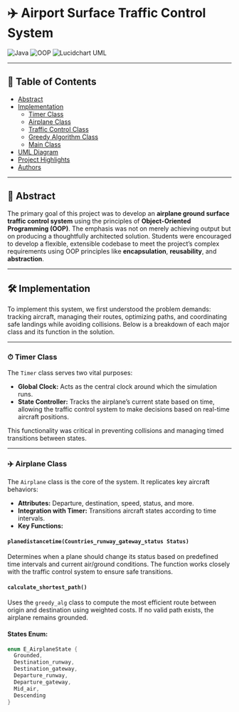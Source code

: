 # ✈️ Airport Surface Traffic Control System

![Java](https://img.shields.io/badge/language-Java-blue.svg)
![OOP](https://img.shields.io/badge/paradigm-OOP-orange.svg)
![Lucidchart UML](https://img.shields.io/badge/UML-Lucidchart-blueviolet.svg)

---

## 📑 Table of Contents

- [Abstract](#abstract)
- [Implementation](#implementation)
  - [Timer Class](#timer-class)
  - [Airplane Class](#airplane-class)
  - [Traffic Control Class](#traffic-control-class)
  - [Greedy Algorithm Class](#greedy-algorithm-class)
  - [Main Class](#main-class)
- [UML Diagram](#uml-diagram)
- [Project Highlights](#project-highlights)
- [Authors](#authors)

---

## 🧠 Abstract

The primary goal of this project was to develop an **airplane ground surface traffic control system** using the principles of **Object-Oriented Programming (OOP)**. The emphasis was not on merely achieving output but on producing a thoughtfully architected solution. Students were encouraged to develop a flexible, extensible codebase to meet the project’s complex requirements using OOP principles like **encapsulation**, **reusability**, and **abstraction**.

---

## 🛠️ Implementation

To implement this system, we first understood the problem demands: tracking aircraft, managing their routes, optimizing paths, and coordinating safe landings while avoiding collisions. Below is a breakdown of each major class and its function in the solution.

---

### ⏱ Timer Class

The `Timer` class serves two vital purposes:
- **Global Clock:** Acts as the central clock around which the simulation runs.
- **State Controller:** Tracks the airplane’s current state based on time, allowing the traffic control system to make decisions based on real-time aircraft positions.

This functionality was critical in preventing collisions and managing timed transitions between states.

---

### ✈️ Airplane Class

The `Airplane` class is the core of the system. It replicates key aircraft behaviors:
- **Attributes:** Departure, destination, speed, status, and more.
- **Integration with Timer:** Transitions aircraft states according to time intervals.
- **Key Functions:**

#### `planedistancetime(Countries_runway_gateway_status Status)`

Determines when a plane should change its status based on predefined time intervals and current air/ground conditions. The function works closely with the traffic control system to ensure safe transitions.

#### `calculate_shortest_path()`

Uses the `greedy_alg` class to compute the most efficient route between origin and destination using weighted costs. If no valid path exists, the airplane remains grounded.

#### States Enum:
```java
enum E_AirplaneState {
  Grounded,
  Destination_runway,
  Destination_gateway,
  Departure_runway,
  Departure_gateway,
  Mid_air,
  Descending
}
